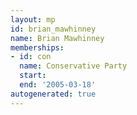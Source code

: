```yaml
---
layout: mp
id: brian_mawhinney
name: Brian Mawhinney
memberships:
- id: con
  name: Conservative Party
  start: 
  end: '2005-03-18'
autogenerated: true
---
```

